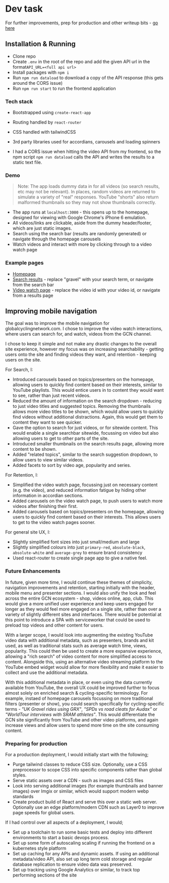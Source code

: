 # Dev task

For further improvements, prep for production and other writeup bits - [go here](#improving-mobile-navigation)

## Installation & Running

- Clone repo
- Create `.env` in the root of the repo and add the given API url in the format`API_URL=<full api url>`
- Install packages with `npm i`
- Run `npm run dataload` to download a copy of the API response (this gets around the CORS issue)
- Run `npm run start` to run the frontend application

### Tech stack
- Bootstrapped using `create-react-app`
- Routing handled by `react-router`
- CSS handled with tailwindCSS
- 3rd party libraries used for accordians, carousels and loading spinners

- I had a CORS issue when hitting the video API from my frontend, so the npm script `npm run dataload` calls the API and writes the results to a static text file. 
### Demo

> Note: The app loads dummy data in for all videos (so search results, etc may not be relevant). In places, random videos are returned to simulate a variety of "real" responses. YouTube "shorts" also return malformed thumbnails so they may not show thumbnails correctly.

- The app runs at `localhost:3000` - this opens up to the homepage, designed for viewing with Google Chrome's iPhone 6 emulation.
- All videos/links are clickable, aside from the dummy header/footer, which are just static images.
- Search using the search bar (results are randomly generated) or navigate through the homepage carousels
- Watch videos and interact with more by clicking through to a video watch page


### Example pages

* [Homepage](http://localhost:3000/)
* [Search results](http://localhost:3000/search/gravel) - replace "gravel" with your search term, or navigate from the search bar
* [Video watch page](http://localhost:3000/watch/dZkUYi3iehY) - replace the video id with your video id, or navigate from a results page


## Improving mobile navigation

The goal was to improve the mobile navigation for globalcyclingnetwork.com. I chose to improve the video watch interactions, where users can search for, and watch, videos from the GCN channel.

I chose to keep it simple and not make any drastic changes to the overall site experience, however my focus was on increasing searchability - getting users onto the site and finding videos they want, and retention - keeping users on the site.

For Search, I:

- Introduced carousels based on topics/presenters on the homepage, allowing users to quickly find content based on their interests, similar to YouTube playlists. This would entice users in to content they would want to see, rather than just recent videos.
- Reduced the amount of information on the search dropdown - reducing to just video titles and suggested topics. Removing the thumbnails allows more video titles to be shown, which would allow users to quickly find videos without additional distractions. Again, this would get them to content they want to see quicker.
- Gave the option to search for just videos, or for sitewide content. This would enable a single searchbar sitewide, focussing on video but also allowing users to get to other parts of the site.
- Introduced smaller thumbnails on the search results page, allowing more content to be shown.
- Added "related topics", similar to the search suggestion dropdown, to allow users to view similar videos.
- Added facets to sort by video age, popularity and series.

For Retention, I:

- Simplified the video watch page, focussing just on necessary content (e.g. the video), and reduced information fatigue by hiding other information in accordian sections.
- Added carousels on the video watch page, to push users to watch more videos after finishing their first.
- Added carousels based on topics/presenters on the homepage, allowing users to quickly find content based on their interests. This allows users to get to the video watch pages sooner.

For general site UX, I:

- Slightly simplified font sizes into just small/medium and large
- Slightly simplified colours into just `primary-red`, `absolute-black`, `absolute-white` and `average-grey` to ensure brand consistency
- Used react-router to create single page app to give a native feel.

### Future Enhancements

In future, given more time, I would continue these themes of simplicity, navigation improvements and retention, starting initially with the header, mobile menu and presenter sections. I would also unify the look and feel across the entire GCN ecosystem - shop, videos online, app, club. This would give a more unified user experience and keep users engaged for longer as they would feel more engaged on a single site, rather than over a variety of slightly different sites and interfaces. There would be potential at this point to introduce a SPA with serviceworker that could be used to preload top videos and other content for users.

With a larger scope, I would look into augmenting the existing YouTube video data with additional metadata, such as presenters, brands and kit used, as well as traditional stats such as average watch time, views, popularity. This could then be used to create a more expansive experience, allowing a "rich search" of video content for more simplified access to content. Alongside this, using an alternative video streaming platform to the YouTube embed widget would allow for more flexibility and make it easier to collect and use the additional metadata.

With this additional metadata in place, or even using the data currently available from YouTube, the overall UX could be improved further to focus almost solely on enriched search & cycling-specific terminology. For example, instaed of homepage carousels focussing on more traditional filters (presenter or show), you could search specifically for cycling-specific terms - _"UK Gravel rides using GRX"_, _"SPDs vs road cleats for Audax"_ or _"WorldTour interviews with SRAM athletes"_. This would differentiate the GCN site significantly from YouTube and other video platforms, and again increase views and allow users to spend more time on the site consuming content.

### Preparing for production
For a production deployment, I would initially start with the following;

- Purge tailwind classes to reduce CSS size. Optionally, use a CSS preprocessor to scope CSS into specific components rather than global styles.
- Serve static assets over a CDN - such as images and CSS files
- Look into serving additional images (for example thumbnails and banner images) over Imgix or similar, which would support modern webp standards
- Create product build of React and serve this over a static web server. Optionally use an edge platform/modern CDN such as Layer0 to improve page speeds for global users.

If I had control over all aspects of a deployment, I would;
- Set up a toolchain to run some basic tests and deploy into different environments to start a basic devops process.
- Set up some form of autoscaling scaling if running the frontend on a kubernetes style platform
- Set up caching for any APIs and dynamic assets. If using an additional metadata/video API, also set up long term cold storage and regular database replication to ensure video data was preserved.
- Set up tracking using Google Analytics or similar, to track top performing sections of the site